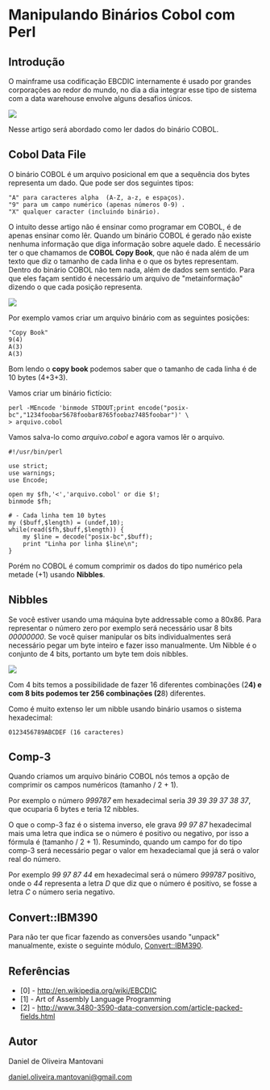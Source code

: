 # Manipulando Binários Cobol com Perl

## Introdução

O mainframe usa codificação EBCDIC internamente é usado por grandes corporações ao redor do mundo, no dia a dia integrar esse tipo de sistema com a data warehouse envolve alguns desafios únicos.

![](https://raw.github.com/sppm/equinocio/master/equinocio/2013/mar/.assets/img/imagem1.png)

Nesse artigo será abordado como ler dados do binário COBOL.

## Cobol Data File

O binário COBOL é um arquivo posicional em que a sequência dos bytes representa um dado. Que pode ser dos seguintes tipos:

    "A" para caracteres alpha  (A-Z, a-z, e espaços).
	"9" para um campo numérico (apenas números 0-9) .
	"X" qualquer caracter (incluindo binário).

O intuito desse artigo não é ensinar como programar em COBOL, é de apenas ensinar como lêr. Quando um binário COBOL é gerado não existe nenhuma informação que diga informação sobre
aquele dado. É necessário ter o que chamamos de **COBOL Copy Book**, que não é nada além de um texto que diz o tamanho de cada linha e o que os bytes representam.
Dentro do binário COBOL não tem nada, além de dados sem sentido. Para que eles façam sentido é necessário um arquivo de "metainformação" dizendo o que cada posição representa.

![](https://raw.github.com/sppm/equinocio/master/equinocio/2013/mar/.assets/img/imagem2.png)

Por exemplo vamos criar um arquivo binário com as seguintes posições:

	"Copy Book"
	9(4)
	A(3)
	A(3)

Bom lendo o **copy book** podemos saber que o tamanho de cada linha é de 10 bytes (4+3+3).

Vamos criar um binário fictício:

	perl -MEncode 'binmode STDOUT;print encode("posix-bc","1234foobar5678foobar8765foobaz7485foobar")' \
	> arquivo.cobol

Vamos salva-lo como *arquivo.cobol* e agora vamos lêr o arquivo.

	#!/usr/bin/perl

	use strict;
	use warnings;
	use Encode;

	open my $fh,'<','arquivo.cobol' or die $!;
	binmode $fh;

	# - Cada linha tem 10 bytes
	my ($buff,$length) = (undef,10);
	while(read($fh,$buff,$length)) {
		my $line = decode("posix-bc",$buff);
		print "Linha por linha $line\n";
	}

Porém no COBOL é comum comprimir os dados do tipo numérico pela metade (+1) usando **Nibbles**.

## Nibbles

Se você estiver usando uma máquina byte addressable como a 80x86. Para representar o número zero por exemplo será necessário usar 8 bits *00000000*. Se você quiser manipular os bits individualmentes será necessário pegar um byte inteiro e fazer isso manualmente. Um Nibble é o conjunto de 4 bits, portanto um byte tem dois nibbles.

![](https://raw.github.com/sppm/equinocio/master/equinocio/2013/mar/.assets/img/imagem3.png)

Com 4 bits temos a possibilidade de fazer 16 diferentes combinações (2**4) e com 8 bits podemos ter 256 combinações (2**8) diferentes.

Como é muito extenso ler um nibble usando binário usamos o sistema hexadecimal:

	0123456789ABCDEF (16 caracteres)

## Comp-3

Quando criamos um arquivo binário COBOL nós temos a opção de comprimir os campos numéricos (tamanho / 2 + 1).

Por exemplo o número *999787* em hexadecimal seria *39 39 39 37 38 37*, que ocuparia 6 bytes e teria 12 nibbles.

O que o comp-3 faz é o sistema inverso, ele grava *99 97 87* hexadecimal mais uma letra que indica se o número é positivo ou negativo, por isso a fórmula é (tamanho / 2 + 1).
Resumindo, quando um campo for do tipo comp-3 será necessário pegar o valor em hexadeciamal que já será o valor real do número.

Por exemplo *99 97 87 44* em hexadecimal será o número *999787* positivo, onde o *44* representa a letra *D* que diz que o número é positivo, se fosse a letra *C* o número seria negativo.

## Convert::IBM390

Para não ter que ficar fazendo as conversões usando "unpack" manualmente, existe o seguinte módulo, [Convert::IBM390](https://metacpan.org/module/GROMMEL/Convert-IBM390-0.27/lib/Convert/IBM390.pm).

## Referências

 - [0] - <http://en.wikipedia.org/wiki/EBCDIC>
 - [1] - Art of Assembly Language Programming
 - [2] - <http://www.3480-3590-data-conversion.com/article-packed-fields.html>

## Autor

Daniel de Oliveira Mantovani


<daniel.oliveira.mantovani@gmail.com>